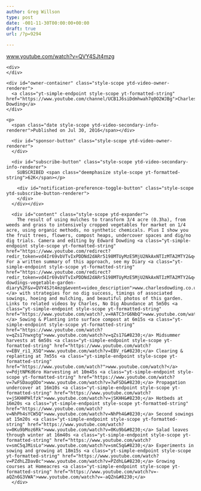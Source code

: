 ```yaml
---
author: Greg Willson
type: post
date: -001-11-30T00:00:00+00:00
draft: true
url: /?p=9294

---
```

<div id="top-row" class="style-scope ytd-video-secondary-info-renderer">
  <div id="upload-info" class="style-scope ytd-video-owner-renderer">
    <div>
      <a href="https://www.youtube.com/watch?v=QVY4SJt4mzg" class="autohyperlink">www.youtube.com/watch?v=QVY4SJt4mzg</a>
    </div>
    
    <div>
    </div>
    
    <div id="owner-container" class="style-scope ytd-video-owner-renderer">
      <a class="yt-simple-endpoint style-scope yt-formatted-string" href="https://www.youtube.com/channel/UCB1J6siDdmhwah7q0O2WJBg">Charles Dowding</a>
    </div>
    
    <p>
      <span class="date style-scope ytd-video-secondary-info-renderer">Published on Jul 30, 2016</span></div> 
      
      <div id="sponsor-button" class="style-scope ytd-video-owner-renderer">
      </div>
      
      <div id="subscribe-button" class="style-scope ytd-video-secondary-info-renderer">
        SUBSCRIBED <span class="deemphasize style-scope yt-formatted-string">62K</span></p> 
        
        <div id="notification-preference-toggle-button" class="style-scope ytd-subscribe-button-renderer">
        </div>
      </div></div> 
      
      <div id="content" class="style-scope ytd-expander">
        The result of using mulches to transform 3/4 acre (0.3ha), from weeds and grass to intensively cropped vegetables for market on 1/4 acre, using organic methods, no synthetic chemicals. Plus I show you the fruit trees, flowers, compost heaps, undercover spaces and dig/no dig trials. Camera and editing by Edward Dowding <a class="yt-simple-endpoint style-scope yt-formatted-string" href="https://www.youtube.com/redirect?redir_token=vd4Ir69vbVTvIxPDDNd2dARr5198MTUyMzE5MjU2NkAxNTIzMTA2MTY2&q=https%3A%2F%2Fedowding.net&v=QVY4SJt4mzg&event=video_description">edowding.net</a>. For a written summary of this approach, see my Diary <a class="yt-simple-endpoint style-scope yt-formatted-string" href="https://www.youtube.com/redirect?redir_token=vd4Ir69vbVTvIxPDDNd2dARr5198MTUyMzE5MjU2NkAxNTIzMTA2MTY2&q=http%3A%2F%2Fwww.charlesdowding.co.uk%2Fproduct%2Fcharles-dowdings-vegetable-garden-diary%2F&v=QVY4SJt4mzg&event=video_description">www.charlesdowding.co.uk/produ&#8230;</a> with strategies for no dig success, timings of associated sowings, hoeing and mulching, and beautiful photos of this garden. Links to related videos by Charles, No Dig Abundance at 5m50s <a class="yt-simple-endpoint style-scope yt-formatted-string" href="https://www.youtube.com/watch?,v=HATC3rG6NbQ">www.youtube.com/watch?,v=HATC&#8230;</a> Sowing & Planting into surface compost at 6m15s <a class="yt-simple-endpoint style-scope yt-formatted-string" href="https://www.youtube.com/watch?v=qZs17nwxgtg">www.youtube.com/watch?v=qZs17&#8230;</a> Midsummer harvests at 6m50s <a class="yt-simple-endpoint style-scope yt-formatted-string" href="https://www.youtube.com/watch?v=EBV_ri1_XSQ">www.youtube.com/watch?v=EBV_r&#8230;</a> Clearing & replanting at 7m55s <a class="yt-simple-endpoint style-scope yt-formatted-string" href="https://www.youtube.com/watch?">www.youtube.com/watch?</a> v=PdjtNPKd6ro Harvesting at 10m45s <a class="yt-simple-endpoint style-scope yt-formatted-string" href="https://www.youtube.com/watch?v=7wFSDaugODo">www.youtube.com/watch?v=7wFSD&#8230;</a> Propagation undercover at 16m10s <a class="yt-simple-endpoint style-scope yt-formatted-string" href="https://www.youtube.com/watch?v=jSKHHPHlfzk">www.youtube.com/watch?v=jSKHH&#8230;</a> Hotbeds at 16m20s <a class="yt-simple-endpoint style-scope yt-formatted-string" href="https://www.youtube.com/watch?v=NhPh4sYCW5Q">www.youtube.com/watch?v=NhPh4&#8230;</a> Second sowings at 15m20s <a class="yt-simple-endpoint style-scope yt-formatted-string" href="https://www.youtube.com/watch?v=0Ku9bMoz6Rk">www.youtube.com/watch?v=0Ku9b&#8230;</a> Salad leaves through winter at 16m40s <a class="yt-simple-endpoint style-scope yt-formatted-string" href="https://www.youtube.com/watch?v=smC5qJMisLo">www.youtube.com/watch?v=smC5q&#8230;</a> Experiments in sowing and growing at 18m15s <a class="yt-simple-endpoint style-scope yt-formatted-string" href="https://www.youtube.com/watch?v=PZdhLZDavBc">www.youtube.com/watch?v=PZdhL&#8230;</a> Growing courses at Homeacres <a class="yt-simple-endpoint style-scope yt-formatted-string" href="https://www.youtube.com/watch?v=-aQZn6G3VWA">www.youtube.com/watch?v=-aQZn&#8230;</a>
      </div>